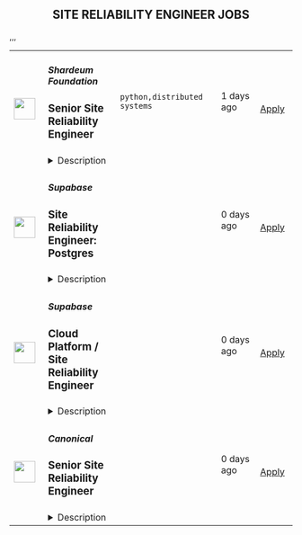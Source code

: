 <div align="center"><h2>SITE RELIABILITY ENGINEER JOBS</h2></div><table><tr>
                <td width="100" height="100" rowspan="2">
                    <img src="https://remotive.com/job/1962249/logo" width="38px" height="auto">
                </td>
                <td width="300">
                    <h5>Shardeum Foundation</h5>
                    <h3>Senior Site Reliability Engineer</h3>
                </td>
                <td width="300">
                    <code>python,distributed systems</code>
                </td>
                <td width="200">
                <text>1 days ago</text>
                </td>
                <td width="100" rowspan="2">
                <a href="https://remotive.com/remote-jobs/devops/senior-site-reliability-engineer-1962249" align="right" target="_blank">Apply</a>
                </td>
            </tr>
            <tr>
                <td colspan="3">
                <details><summary>Description</summary>
                <div class='"content-intro"'><p><strong>About the Company</strong>: </p>
<p><span style='"font-weight:'>Shardeum is building a layer 1, EVM-based, linearly scalable, smart contract platform that provides low gas fees forever while maintaining true decentralization and solid security through dynamic state sharding. Shardeum aims to be a chain capable of onboarding over a billion people to the crypto revolution, while also democratizing accessibility to decentralization.</span></p>
<p><span style='"font-weight:'>Shardeum’s mission is supported by prominent Venture Capitalists in the blockchain space, and we are on track to become one of the most widely used and well known smart contract platforms in blockchain history.</span><span style='"font-weight:'><br></span><span style='"font-weight:'><br></span><span style='"font-weight:'>We encourage you to browse our <a href="%22https://shardeum.org/%22" rel="nofollow" target='"_blank"'>website</a>, <a href="%22https://shardeum.org/Shardeum_Whitepaper.pdf%22" rel="nofollow">Whitepaper</a>, <a href="%22https://discord.com/invite/shardeum%22" rel="nofollow" target='"_blank"'>Discord</a> and <a href="%22https://www.youtube.com/c/Shardeum%22" rel="nofollow" target='"_blank"'>YouTube channel</a> to learn more about the project. You can even try <a href="%22https://docs.shardeum.org/node/run/validator%22" rel="nofollow" target='"_blank"'>downloading our validator software</a> and joining our Testnet.</span></p>
<p><span style='"font-weight:'>We encourage people of all backgrounds to apply. Your talent and potential is what matters most to us. Shardeum is committed to creating an inclusive culture.</span></p></div><p><strong>About The Role:</strong></p>
<p>The Engineering team at Shardeum is responsible for delivering the Shardeum Mainnet, and developing the smart contract platform, the consensus layer and the protocol layer. We focus on building scalable, performant, secure and reliable software that can be downloaded by thousands of node operators to actualize the Shardeum network.</p>
<p>We are in search of a highly talented, innovative Senior Site Reliability Engineer to join our team. If you enjoy solving complex computer science problems, are passionate about what you work on, are a perfectionist who wants to build things the right way, and are persistent about finishing what you started, then you're the kind of person we are looking for. You will be working with equally talented and innovative individuals with the goal of building incredible software with the potential to change the world.</p>
<p><strong>What You'll Be Doing:</strong></p>
<ul style="">
<li style="">Enhance observability, reliability, and availability by defining and tracking key performance metrics</li>
<li style="">Tackle complex technical challenges, improving systems and products to make them more reliable, easier to deploy, and simpler to operate and diagnose</li>
<li style="">Automating routine tasks and processes to enhance efficiency</li>
<li style="">Collaborate with the infrastructure team to fine-tune and optimize deployments</li>
<li style="">Take ownership of security, scalability, operational integrity, and architectural clarity in the design and implementation of systems</li>
<li style="">Developing and implementing disaster recovery and business continuity strategies for blockchain infrastructure</li>
<li style="">Designing and managing network topologies to ensure optimal performance, security, and scalability</li>
<li style="">Creating and enforcing best practices, standards, and policies for blockchain infrastructure management</li>
</ul>
<p><strong>What We're Looking For:</strong></p>
<ul style="">
<li style="">Strong experience in Site Reliability Engineering (SRE)</li>
<li style="">Proficiency in programming languages such as Python, Scala, Go, JavaScript, Node.js, or Typescript</li>
<li style="">Exceptional troubleshooting abilities, with a keen eye for identifying and resolving potential issues proactively</li>
<li style="">Experience with monitoring and alerting tools</li>
<li style="">In-depth experience managing Linux-based infrastructures and performing Linux/Unix system administration</li>
<li style="">Strong understanding of networking fundamentals and protocols</li>
<li style="">Experience with distributed systems and software architecture</li>
<li style="">Familiarity with infrastructure management principles and tools</li>
<li style="">Outstanding communication skills, capable of explaining complex technical concepts to both team members and management</li>
<li style="">Bachelor’s degree in Computer Science, Engineering, or a related field</li>
</ul>
<p><strong>We'd Love If You Have:</strong></p>
<ul style="">
<li style="">Experience with blockchain protocols (Ethereum, Bitcoin, Cosmos, etc.) and consensus mechanisms</li>
<li style="">A desire to contribute to the growth of our blockchain ecosystem</li>
<li style="">Experience contributing to open source projects</li>
<li style="">Written articles or created videos on technical topics, especially related to blockchain</li>
<li style="">Read the Bitcoin and Ethereum whitepapers</li>
</ul><div class='"content-conclusion"'><div class='"styles_description__uLHQ_"'>
<p><em>We are building the infrastructure for Web 3.0. It's going to be a rollercoaster ride but promises to be fun.</em></p>
</div></div><img src="https://remotive.com/job/track/1962249/blank.gif?source=public_api" alt=""/>
                </details>
                </td>
            </tr>,<tr>
                <td width="100" height="100" rowspan="2">
                    <img src="https://avatars.githubusercontent.com/u/54469796?s=200&v=4" width="38px" height="auto">
                </td>
                <td width="300">
                    <h5>Supabase</h5>
                    <h3>Site Reliability Engineer: Postgres</h3>
                </td>
                <td width="300">
                    <code></code>
                </td>
                <td width="200">
                <text>0 days ago</text>
                </td>
                <td width="100" rowspan="2">
                <a href="https://jobs.ashbyhq.com/supabase/ba5e5848-0ef7-430d-b773-9455b15db3e8" align="right" target="_blank">Apply</a>
                </td>
            </tr>
            <tr>
                <td colspan="3">
                <details><summary>Description</summary>
                <p style="min-height:1.5em">Supabase is an Open Source and fully remote company building developer tools for databases.</p><p style="min-height:1.5em">We are seeking an experienced SRE to manage the infrastructure of our Postgres databases. We currently manage over 1M Postgres instances and are growing fast.</p><p style="min-height:1.5em"><strong>You will:</strong></p><ul style="min-height:1.5em"><li><p style="min-height:1.5em">Help build the Supabase Postgres offering.</p></li><li><p style="min-height:1.5em">Focus on improving the reliability of database backups and recovery</p></li><li><p style="min-height:1.5em">Implement high availability with minimal downtime failover</p></li><li><p style="min-height:1.5em">Help operationalize database management for our users by implementing maintenance windows, blue-green deployments as part of database upgrades, etc.</p></li><li><p style="min-height:1.5em">Help users self serve debug their databases by improving database observability</p></li><li><p style="min-height:1.5em">Improve the performance of provisioned Postgres databases and expose knobs for our users to further tune their database performance</p></li><li><p style="min-height:1.5em">Improve our system architecture to reduce costs while balancing security and performance.</p></li><li><p style="min-height:1.5em">Design CI/CD systems to speed up deployments with proper change and release management processes.</p></li><li><p style="min-height:1.5em">Escalated storage support tickets and sharing the on-call responsibility for the storage service.</p></li></ul><p style="min-height:1.5em"><strong>You are:</strong></p><ul style="min-height:1.5em"><li><p style="min-height:1.5em">Experience in designing multi-tenant database solutions, designing for failover, fault-tolerance, and disaster recovery</p></li><li><p style="min-height:1.5em">Experience with orchestrating stateful workloads at scale or having used a Postgres operator like the ones from <a target="_blank" rel="noopener noreferrer nofollow" href="https://github.com/zalando/postgres-operator">Zalando</a> or <a target="_blank" rel="noopener noreferrer nofollow" href="https://github.com/CrunchyData/postgres-operator">Crunchy</a> is a plus</p></li><li><p style="min-height:1.5em">Experience with tools in the Postgres ecosystem like <a target="_blank" rel="noopener noreferrer nofollow" href="https://github.com/pgbackrest/pgbackrest">pgbackrest</a>, <a target="_blank" rel="noopener noreferrer nofollow" href="https://pgbarman.org/">barman</a>, <a target="_blank" rel="noopener noreferrer nofollow" href="https://github.com/zalando/patroni">Patroni</a>, <a target="_blank" rel="noopener noreferrer nofollow" href="https://github.com/sorintlab/stolon">Stolon</a>, etc</p></li><li><p style="min-height:1.5em">5+ years experience in SRE/DevOps/Cloud Infrastructure</p></li><li><p style="min-height:1.5em">3+ years of experience in building with Golang</p></li><li><p style="min-height:1.5em">Experience in managing large deployments on AWS</p></li><li><p style="min-height:1.5em">Knowledge of networking</p></li><li><p style="min-height:1.5em">Experience with Infrastructure as Code tools</p></li></ul><p style="min-height:1.5em"><strong>We offer:</strong></p><ul style="min-height:1.5em"><li><p style="min-height:1.5em">100% remote work from anywhere in the world. No location-based adjustment to your salary.</p></li><li><p style="min-height:1.5em">ESOP (equity ownership in the company)</p></li><li><p style="min-height:1.5em">Autonomous work. We work collaboratively on projects, but you set your own pace.</p></li><li><p style="min-height:1.5em">Health, Vision and Dental benefits. Supabase covers 100% of the cost for employees and 80% for dependents</p></li><li><p style="min-height:1.5em">Generous Tech Allowance for any office setup you need</p></li><li><p style="min-height:1.5em">Annual Education Allowance</p></li><li><p style="min-height:1.5em">Annually run off-sites.</p></li></ul><p style="min-height:1.5em"> </p><h2>About the team</h2><ul style="min-height:1.5em"><li><p style="min-height:1.5em">We're a startup. It's unstructured.</p></li><li><p style="min-height:1.5em">Collectively founded more than 30 startups.</p></li><li><p style="min-height:1.5em">Globally distributed team with more than 30 different nationalities.</p></li><li><p style="min-height:1.5em">We deeply believe in <a target="_blank" rel="noopener noreferrer nofollow" href="https://supabase.com/blog/2022/03/25/should-i-open-source-my-company">the efficacy of collaborative open source</a>. We support existing communities and tools, rather than building "yet another xx".</p></li><li><p style="min-height:1.5em">We "dogfood" everything. If you use it in your project, we use it in Supabase.</p></li></ul><h2>Process</h2><ul style="min-height:1.5em"><li><p style="min-height:1.5em">The entire process is fully remote and all communication will happen over email or via video chat.</p></li><li><p style="min-height:1.5em">Once you've submitted your application, the team will review your submission and may reach out for a short screening interview over a video call.</p></li><li><p style="min-height:1.5em">If you pass the screen you will be invited to up to four follow-up interviews. </p></li><li><p style="min-height:1.5em">The calls:</p><ul style="min-height:1.5em"><li><p style="min-height:1.5em">usually take between 20-45 minutes each depending on the interviewer.</p></li><li><p style="min-height:1.5em">most of the time, are all 1:1.</p></li><li><p style="min-height:1.5em">will be with the founders, a member of either the growth or engineering team (depending on the role) and usually one other person from your immediate team or function.</p></li></ul></li><li><p style="min-height:1.5em">Once the interviews are over, the team will meet to discuss several roles and candidates and may:</p><ul style="min-height:1.5em"><li><p style="min-height:1.5em">ask one or two follow-up questions over email or a quick call.</p></li><li><p style="min-height:1.5em">go directly to making an offer.</p></li></ul></li></ul>
                </details>
                </td>
            </tr>,<tr>
                <td width="100" height="100" rowspan="2">
                    <img src="https://avatars.githubusercontent.com/u/54469796?s=200&v=4" width="38px" height="auto">
                </td>
                <td width="300">
                    <h5>Supabase</h5>
                    <h3>Cloud Platform / Site Reliability Engineer</h3>
                </td>
                <td width="300">
                    <code></code>
                </td>
                <td width="200">
                <text>0 days ago</text>
                </td>
                <td width="100" rowspan="2">
                <a href="https://jobs.ashbyhq.com/supabase/3b26b2c9-1e30-4e15-ae31-0cd07f4c530d" align="right" target="_blank">Apply</a>
                </td>
            </tr>
            <tr>
                <td colspan="3">
                <details><summary>Description</summary>
                <p style="min-height:1.5em">Supabase is an Open Source and fully remote company building developer tools for databases.</p><p style="min-height:1.5em">We are seeking an SRE to manage the infrastructure of our Postgres databases. We currently manage over 1M Postgres instances and are growing fast.</p><p style="min-height:1.5em"></p><h3>You will:</h3><ul style="min-height:1.5em"><li><p style="min-height:1.5em">Help build and maintain the Supabase Cloud offering.</p></li><li><p style="min-height:1.5em">Improve our system architecture to reduce costs while balancing security, reliability, and performance.</p></li><li><p style="min-height:1.5em">Work on designing and tracking metrics for platform uptime.</p></li><li><p style="min-height:1.5em">Increase observability into our system by capturing relevant metrics and logs.</p></li><li><p style="min-height:1.5em">Implement and maintain intrusion detection, automated remediation and patch management systems.</p></li><li><p style="min-height:1.5em">Design CI/CD systems to speed up deployments with proper change and release management processes.</p></li><li><p style="min-height:1.5em">Resolve escalated support issues, while also identifying and resolving systemic issues across the platform.</p></li></ul><h3>You are:</h3><ul style="min-height:1.5em"><li><p style="min-height:1.5em">Experience in designing multi-tenant database solutions, designing for failover, fault-tolerance, and disaster recovery;</p></li><li><p style="min-height:1.5em">5+ years experience in SRE/DevOps/Cloud Infrastructure;</p></li><li><p style="min-height:1.5em">4+ years of experience in building with Golang and Typescript;</p></li><li><p style="min-height:1.5em">Experience in managing large deployments on AWS;</p></li><li><p style="min-height:1.5em">Knowledge of networking;</p></li><li><p style="min-height:1.5em">Experience with Infrastructure as Code tools (Pulumi preferred, Terraform/CDK etc also acceptable)</p></li><li><p style="min-height:1.5em">Experience with being part of on-call rotations for large production systems</p></li></ul><h3>We offer</h3><ul style="min-height:1.5em"><li><p style="min-height:1.5em">100% remote work from anywhere in the world. No location-based adjustment to your salary.</p></li><li><p style="min-height:1.5em">ESOP (equity ownership in the company)</p></li><li><p style="min-height:1.5em">Autonomous work. We work collaboratively on projects, but you set your own pace.</p></li><li><p style="min-height:1.5em">Health, Vision and Dental benefits. Supabase covers 100% of the cost for employees and 80% for dependents</p></li><li><p style="min-height:1.5em">Tech Allowance for any office setup you need</p></li><li><p style="min-height:1.5em">Annual Education Allowance</p></li><li><p style="min-height:1.5em">Annually run off-sites.</p></li></ul><p style="min-height:1.5em"> </p><h2>About the team</h2><ul style="min-height:1.5em"><li><p style="min-height:1.5em">We're a startup. It's unstructured.</p></li><li><p style="min-height:1.5em">Collectively founded more than 30 startups.</p></li><li><p style="min-height:1.5em">Globally distributed team with more than 30 different nationalities.</p></li><li><p style="min-height:1.5em">We deeply believe in <a target="_blank" rel="noopener noreferrer nofollow" href="https://supabase.com/blog/2022/03/25/should-i-open-source-my-company">the efficacy of collaborative open source</a>. We support existing communities and tools, rather than building "yet another xx".</p></li><li><p style="min-height:1.5em">We "dogfood" everything. If you use it in your project, we use it in Supabase.</p></li></ul><h2>Process</h2><ul style="min-height:1.5em"><li><p style="min-height:1.5em">The entire process is fully remote and all communication will happen over email or via video chat.</p></li><li><p style="min-height:1.5em">Once you've submitted your application, the team will review your submission and may reach out for a short screening interview over a video call.</p></li><li><p style="min-height:1.5em">If you pass the screen you will be invited to up to four follow-up interviews. </p></li><li><p style="min-height:1.5em">The calls:</p><ul style="min-height:1.5em"><li><p style="min-height:1.5em">usually take between 20-45 minutes each depending on the interviewer.</p></li><li><p style="min-height:1.5em">most of the time, are all 1:1.</p></li><li><p style="min-height:1.5em">will be with the founders, a member of either the growth or engineering team (depending on the role) and usually one other person from your immediate team or function.</p></li></ul></li><li><p style="min-height:1.5em">Once the interviews are over, the team will meet to discuss several roles and candidates and may:</p><ul style="min-height:1.5em"><li><p style="min-height:1.5em">ask one or two follow-up questions over email or a quick call.</p></li><li><p style="min-height:1.5em">go directly to making an offer.</p></li></ul></li></ul>
                </details>
                </td>
            </tr>,<tr>
                <td width="100" height="100" rowspan="2">
                    <img src="https://pbs.twimg.com/profile_images/1673959375340290050/x7pNtXQ7_400x400.jpg" width="38px" height="auto">
                </td>
                <td width="300">
                    <h5>Canonical</h5>
                    <h3>Senior Site Reliability Engineer</h3>
                </td>
                <td width="300">
                    <code></code>
                </td>
                <td width="200">
                <text>0 days ago</text>
                </td>
                <td width="100" rowspan="2">
                <a href="https://canonical.com/careers/3029798" align="right" target="_blank">Apply</a>
                </td>
            </tr>
            <tr>
                <td colspan="3">
                <details><summary>Description</summary>
                
      <p>Canonical is a leading provider of open source software and operating systems to the global enterprise and technology markets. Our platform, Ubuntu, is very widely used in breakthrough enterprise initiatives such as public cloud, data science, AI, engineering innovation and IoT. Our customers include the world's leading public cloud and silicon providers, and industry leaders in many sectors. The company is a pioneer of global distributed collaboration, with 1200+ colleagues in 75+ countries and very few office based roles. Teams meet two to four times yearly in person, in interesting locations around the world, to align on strategy and execution.</p>
<p>The company is founder led, profitable and growing.</p>
<h2><strong>We are hiring a Senior Site Reliability Engineer</strong></h2>
<p>Next-gen operations at scale, with pure Python infra-as-code, from bare metal to containers and applications. Our goal is to perfect enterprise infrastructure devops.</p>
<p>We run hundreds of private cloud, Kubernetes, and application clusters for customers across physical and public cloud estate, and we are raising the bar on what's possible with automation by embracing a universal operator pattern and model-driven operations.</p>
<p>To succeed in this role you need to believe in automation as a pure software engineering problem, not a hack-it-till-it-works-for-me problem. You need to be interested in the scientific approach to operations at scale, driven by metrics and code, and you need to be able to learn the entire stack, from bare metal networking and kernel up to serverless and open source applications.</p>
<p>Location: Globally remote role</p>
<h3><strong>The role entails</strong></h3>
<p>Our cloud operations engineers bring Python software-engineering skills and rigour to the operations domain. We practise devsecops from bare metal to application. We architect and run OpenStack, Kubernetes and software defined storage, and we enable devsecops for applications running on that infrastructure too.</p>
<p>To become a member of this team, you need to be a software engineer fluent in Python, you need a genuine interest in the full open source infrastructure stack from metal to containers, and you need the ability to work in a high pressure operations environment with mission-critical services for global brand name customers.</p>
<p>As a member of the team you will gain experience in a broad range of cloud technologies. We evolve our offerings as the state of the art improves, so you get to stay current with the latest capabilities in open source infrastructure. We drive upgrades to keep our customers on the latest, best solutions.</p>
<h3><strong>What we are looking for in you</strong></h3>
<ul>
<li>Degree in Software Engineering or Computer Science</li>
<li>Experience with Linux and familiarity with Linux networking and storage</li>
<li>Python software development expertise</li>
<li>Operational experience</li>
<li>Excellent interpersonal skills, curiosity, flexibility, and accountability</li>
<li>Ability to travel internationally twice a year, for company events up to two weeks long</li>
</ul>
<h3><strong>Nice-to-have skills</strong></h3>
<ul>
<li>Experience with OpenStack or Kubernetes deployment or operations</li>
<li>Familiarity with public or private cloud management</li>
</ul>
<h2><strong>What we offer colleagues</strong></h2>
<p>We consider geographical location, experience, and performance in shaping compensation worldwide. We revisit compensation annually (and more often for graduates and associates) to ensure we recognise outstanding performance. In addition to base pay, we offer a performance-driven annual bonus or commission. We provide all team members with additional benefits, which reflect our values and ideals. We balance our programs to meet local needs and ensure fairness globally.</p>
<ul>
<li>Distributed work environment with twice-yearly team sprints in person</li>
<li>Personal learning and development budget of USD 2,000 per year</li>
<li>Annual compensation review</li>
<li>Recognition rewards</li>
<li>Annual holiday leave</li>
<li>Maternity and paternity leave</li>
<li>Employee Assistance Programme</li>
<li>Opportunity to travel to new locations to meet colleagues</li>
<li>Priority Pass, and travel upgrades for long haul company events</li>
</ul>
<h2><strong>About Canonical</strong></h2>
<p>Canonical is a pioneering tech firm at the forefront of the global move to open source. As the company that publishes Ubuntu, one of the most important open source projects and the platform for AI, IoT and the cloud, we are changing the world of software. We recruit on a global basis and set a very high standard for people joining the company. We expect excellence - in order to succeed, we need to be the best at what we do. Most colleagues at Canonical have worked from home since its inception in 2004.​ Working here is a step into the future, and will challenge you to think differently, work smarter, learn new skills, and raise your game.</p>
<h3><strong>Canonical is an equal opportunity employer</strong></h3>
<p>We are proud to foster a workplace free from discrimination. Diversity of experience, perspectives, and background create a better work environment and better products. <a href="https://canonical.com/careers/diversity/identity">Whatever your identity, we will give your application fair consideration.</a></p>
<p>&nbsp;#LI-Remote</p>
<p><br><br></p>





&nbsp;

<p>Requisition ID: 461</p><p></p>
    
                </details>
                </td>
            </tr>,<tr>
                <td width="100" height="100" rowspan="2">
                    <img src="https://pbs.twimg.com/profile_images/1673959375340290050/x7pNtXQ7_400x400.jpg" width="38px" height="auto">
                </td>
                <td width="300">
                    <h5>Canonical</h5>
                    <h3>Senior Site Reliability / Gitops Engineer</h3>
                </td>
                <td width="300">
                    <code></code>
                </td>
                <td width="200">
                <text>0 days ago</text>
                </td>
                <td width="100" rowspan="2">
                <a href="https://canonical.com/careers/5517891" align="right" target="_blank">Apply</a>
                </td>
            </tr>
            <tr>
                <td colspan="3">
                <details><summary>Description</summary>
                
      <p>This role is an opportunity for a hands-on, but literally hands-off, senior technologist with a passion for Linux to build a career with Canonical and drive the success with those leveraging Ubuntu and open source products.&nbsp; If you have experience of IT operations automation, Infrastructure as Code and a passion for technology, then you will enjoy working with some of the best people in the industry at Canonical.</p>
<h2><strong>Job Summary</strong></h2>
<p>The IS team at Canonical supports and maintains all of Canonical’s IT production services. The team is in charge of running services used by over 60 million Ubuntu users.</p>
<p>As an Senior SRE &amp; Gitops engineer you’ll be in a unique position to drive operations automation to the next level, both in our own private clouds as well as in the public clouds. We do this by utilizing the best of open source infrastructure as code software, software development practices such as CI/CD pipelines, and Canonical’s leading products for software operation automation.</p>
<p>In addition to defining the infrastructure as code, you will improve Canonical products and the open-source technologies they’re based on by providing critical feedback to developers on how their products operate at scale. This is done by submitting bugs (and sometimes writing pull requests) and collaborating on design and implementations with other teams within the company.</p>
<p>You’ll be part of a global team of SREs that work together and support each other to provide the best possible services to our company, Canonical’s customers and the Ubuntu Community.</p>
<h2><strong>As a Senior Site Reliability / Gitops Engineer you will</strong></h2>
<ul>
<li>Drive the development of automation, Gitops in your team as an embedded tech lead</li>
<li>Closely collaborate with the IS architect to align your solutions with the IS architecture vision</li>
<li>Design and architect services that IS can offer to the organization as products</li>
<li>Apply your experience of IaC to develop infrastructure as code practice within IS by constantly increasing automation and improving IaC processes</li>
<li>Automate software operations for re-usability and consistency across private and public clouds, taking into consideration the complexities of distributed systems</li>
<li>Maintain operational responsibility for all of Canonical’s core services, networks, and infrastructure</li>
<li>Develop skills in troubleshooting, capacity planning, and performance investigation, Setting up, maintaining and using observability tools such as Prometheus, Grafana, and Elasticsearch; design, implement and maintain monitoring and alerting for various systems and services</li>
<li>Provide assistance and work with globally distributed engineering, operations, and support peers</li>
<li>Be given uninterrupted development time to focus on larger projects and automation of manual tasks</li>
<li>Share your experience, know-how and best practices with other team members in design sessions, mentorship and ‘doing work together’</li>
<li>Carry final responsibility for time-critical escalations</li>
</ul>
<h2>What we are looking for in you</h2>
<ul>
<li>A modern view on hosting architecture, driven by infrastructure as code across both private and public clouds.</li>
<li>A product mindset thriving to develop products rather than solutions.</li>
<li>Python software development experience, with large projects</li>
<li>Experience working with Kubernetes or other container orchestration systems.</li>
<li>Proven exposure to manage and deploy cloud infrastructure with code.&nbsp;&nbsp;</li>
<li>Practical knowledge of Linux networking, routing, and firewalls</li>
<li>Affinity with various forms of Linux storage, from Ceph to Databases</li>
<li>Hands-on experience administering enterprise Linux servers</li>
<li>Extensive knowledge of cloud computing concepts and technologies</li>
<li>Bachelor's degree or greater, preferably in computer science or related engineering field</li>
<li>Able to communicate clearly and effectively in English over email, chat, video or voice calls and in-person</li>
<li>Motivated and able to troubleshoot from kernel to web, and willing to ask others when appropriate</li>
<li>A willingness to be flexible and able to learn new things quickly</li>
<li>Be inspired by the needs of fast-changing environments</li>
<li>Happy to work within distributed teams</li>
<li>Be passionate and familiarized about open-source, especially Ubuntu or Debian</li>
</ul>
<h2>What we offer you</h2>
<p>Your base pay will depend on various factors including your geographical location, level of experience, knowledge and skills. In addition to the benefits above, certain roles are also eligible for additional benefits and rewards including annual bonuses and sales incentives based on revenue or utilization. Our compensation philosophy is to ensure equity right across our global workforce.&nbsp;&nbsp;</p>
<p>In addition to a competitive base pay, we provide all team members with additional benefits, which reflect our values and ideals. Please note that additional benefits may apply depending on the work location and, for more information on these, you can ask in the later stages of the recruitment process.</p>
<ul>
<li>Fully remote working environment - we’ve been working remotely since 2004!</li>
<li>Personal learning and development budget of 2,000USD per annum</li>
<li>Annual compensation review</li>
<li>Recognition rewards</li>
<li>Annual holiday leave</li>
<li>Parental Leave</li>
<li>Employee Assistance Programme</li>
<li>Opportunity to travel to new locations to meet colleagues at ‘sprints’</li>
<li>Priority Pass for travel and travel upgrades for long haul company events</li>
</ul>
<h2>About Canonical</h2>
<p>Canonical is a pioneering tech firm that is at the forefront of the global move to open source. As the company that publishes Ubuntu, one of the most important open source projects and the platform for AI, IoT and the cloud, we are changing the world on a daily basis. We recruit on a global basis and set a very high standard for people joining the company. We expect excellence - in order to succeed, we need to be the best at what we do.</p>
<p>Canonical has been a remote-first company since its inception in 2004.​ Work at Canonical is a step into the future, and will challenge you to think differently, work smarter, learn new skills, and raise your game. Canonical provides a unique window into the world of 21st-century digital business.</p>
<h2>Canonical is an equal opportunity employer</h2>
<p>We are proud to foster a workplace free from discrimination. Diversity of experience, perspectives, and background create a better work environment and better products. <a href="https://canonical.com/careers/diversity/identity">Whatever your identity, we will give your application fair consideration.</a></p>
<p>#LI-remote&nbsp;</p>
<p>Requisition ID: 263</p><p></p>
    
                </details>
                </td>
            </tr>,<tr>
                <td width="100" height="100" rowspan="2">
                    <img src="https://pbs.twimg.com/profile_images/1673959375340290050/x7pNtXQ7_400x400.jpg" width="38px" height="auto">
                </td>
                <td width="300">
                    <h5>Canonical</h5>
                    <h3>Site Reliability Engineer</h3>
                </td>
                <td width="300">
                    <code></code>
                </td>
                <td width="200">
                <text>0 days ago</text>
                </td>
                <td width="100" rowspan="2">
                <a href="https://canonical.com/careers/4468036" align="right" target="_blank">Apply</a>
                </td>
            </tr>
            <tr>
                <td colspan="3">
                <details><summary>Description</summary>
                
      <p>Canonical is a leading provider of open source software and operating systems to the global enterprise and technology markets. Our platform, Ubuntu, is very widely used in breakthrough enterprise initiatives such as public cloud, data science, AI, engineering innovation and IoT. Our customers include the world's leading public cloud and silicon providers, and industry leaders in many sectors. The company is a pioneer of global distributed collaboration, with 1200+ colleagues in 75+ countries and very few office based roles. Teams meet two to four times yearly in person, in interesting locations around the world, to align on strategy and execution.</p>
<p>The company is founder led, profitable and growing.</p>
<h2><strong>We are hiring a Site Reliability Engineer</strong></h2>
<p>Next-gen operations at scale, with pure Python infra-as-code, from bare metal to containers and applications. Our goal is to perfect enterprise infrastructure devops.</p>
<p>We run hundreds of private cloud, Kubernetes, and application clusters for customers across physical and public cloud estate, and we are raising the bar on what's possible with automation by embracing a universal operator pattern and model-driven operations.</p>
<p>To succeed in this role you need to believe in automation as a pure software engineering problem, not a hack-it-till-it-works-for-me problem. You need to be interested in the scientific approach to operations at scale, driven by metrics and code, and you need to be able to learn the entire stack, from bare metal networking and kernel up to serverless and open source applications.</p>
<p>Location: Globally remote role</p>
<h3><strong>The role entails</strong></h3>
<p>Our cloud operations engineers bring Python software-engineering skills and rigour to the operations domain. We practise devsecops from bare metal to application. We architect and run OpenStack, Kubernetes and software defined storage, and we enable devsecops for applications running on that infrastructure too.</p>
<p>To become a member of this team, you need to be a software engineer fluent in Python, you need a genuine interest in the full open source infrastructure stack from metal to containers, and you need the ability to work in a high pressure operations environment with mission-critical services for global brand name customers.</p>
<p>As a member of the team you will gain experience in a broad range of cloud technologies. We evolve our offerings as the state of the art improves, so you get to stay current with the latest capabilities in open source infrastructure. We drive upgrades to keep our customers on the latest, best solutions.</p>
<h3><strong>What we are looking for in you</strong></h3>
<ul>
<li>Degree in Software Engineering or Computer Science</li>
<li>Experience with Linux and familiarity with Linux networking and storage</li>
<li>Python software development expertise</li>
<li>Operational experience</li>
<li>Excellent interpersonal skills, curiosity, flexibility, and accountability</li>
<li>Ability to travel internationally twice a year, for company events up to two weeks long</li>
</ul>
<h3><strong>Nice-to-have skills</strong></h3>
<ul>
<li>Experience with OpenStack or Kubernetes deployment or operations</li>
<li>Familiarity with public or private cloud management</li>
</ul>
<h2><strong>What we offer colleagues</strong></h2>
<p>We consider geographical location, experience, and performance in shaping compensation worldwide. We revisit compensation annually (and more often for graduates and associates) to ensure we recognise outstanding performance. In addition to base pay, we offer a performance-driven annual bonus or commission. We provide all team members with additional benefits, which reflect our values and ideals. We balance our programs to meet local needs and ensure fairness globally.</p>
<ul>
<li>Distributed work environment with twice-yearly team sprints in person</li>
<li>Personal learning and development budget of USD 2,000 per year</li>
<li>Annual compensation review</li>
<li>Recognition rewards</li>
<li>Annual holiday leave</li>
<li>Maternity and paternity leave</li>
<li>Employee Assistance Programme</li>
<li>Opportunity to travel to new locations to meet colleagues</li>
<li>Priority Pass, and travel upgrades for long haul company events</li>
</ul>
<h2><strong>About Canonical</strong></h2>
<p>Canonical is a pioneering tech firm at the forefront of the global move to open source. As the company that publishes Ubuntu, one of the most important open source projects and the platform for AI, IoT and the cloud, we are changing the world of software. We recruit on a global basis and set a very high standard for people joining the company. We expect excellence - in order to succeed, we need to be the best at what we do. Most colleagues at Canonical have worked from home since its inception in 2004.​ Working here is a step into the future, and will challenge you to think differently, work smarter, learn new skills, and raise your game.</p>
<h3><strong>Canonical is an equal opportunity employer</strong></h3>
<p>We are proud to foster a workplace free from discrimination. Diversity of experience, perspectives, and background create a better work environment and better products. <a href="https://canonical.com/careers/diversity/identity">Whatever your identity, we will give your application fair consideration.</a></p>
<p>&nbsp;#LI-Remote</p>
<p><br><br></p><p>Requisition ID: 491</p><p></p>
    
                </details>
                </td>
            </tr>,<tr>
                <td width="100" height="100" rowspan="2">
                    <img src="https://pbs.twimg.com/profile_images/1673959375340290050/x7pNtXQ7_400x400.jpg" width="38px" height="auto">
                </td>
                <td width="300">
                    <h5>Canonical</h5>
                    <h3>Site Reliability / Gitops Engineer</h3>
                </td>
                <td width="300">
                    <code></code>
                </td>
                <td width="200">
                <text>0 days ago</text>
                </td>
                <td width="100" rowspan="2">
                <a href="https://canonical.com/careers/1747487" align="right" target="_blank">Apply</a>
                </td>
            </tr>
            <tr>
                <td colspan="3">
                <details><summary>Description</summary>
                
      <p>This role is an opportunity for a hands-on, but literally hands-off, technologist with a passion for Linux to build a career with Canonical and drive the success with those leveraging Ubuntu and open source products. &nbsp;If you have experience of IT operations automation, Infrastructure as Code and a passion for technology, then you will enjoy working with some of the best people in the industry at Canonical.<br></p>
<h2>Job Summary</h2>
<p>The IS team at Canonical supports and maintains all of Canonical’s IT production services. The team is in charge of running services used by over 60 million Ubuntu users.</p>
<p>As an SRE &amp; Gitops engineer you’ll be in a unique position to drive operations automation to the next level, both in our own private clouds as well as in the public clouds. We do this by utilizing the best of open source infrastructure as code software, software development practices such as CI/CD pipelines, and Canonical’s leading products for software operation automation.</p>
<p>In addition to defining the infrastructure as code, you will improve Canonical products and the open-source technologies they’re based on by providing critical feedback to developers on how their products operate at scale. This is done by submitting bugs (and sometimes writing pull requests) and collaborating on design and implementations with other teams within the company.</p>
<p>You’ll be part of a global team of SREs that work together and support each other to provide the best possible services to our company, Canonical’s customers and the Ubuntu Community.</p>
<h2>As a Site Reliability / Gitops Engineer engineer you will</h2>
<ul>
<li>Apply your experience of IaC to develop infrastructure as code practice within IS by constantly increasing automation and improving IaC processes</li>
<li>Automate software operations for re-usability and consistency across private and public clouds, taking into consideration the complexities of distributed systems</li>
<li>Develop new features and improve the resilience and scalability of the existing cloud and container portfolio at Canonical</li>
<li>Maintain operational responsibility for all of Canonical’s core services, networks, and infrastructure</li>
<li>Develop skills in troubleshooting, capacity planning, and performance investigation, Setting up, maintaining and using observability tools such as Prometheus, Grafana, and Elasticsearch; design, implement and maintain monitoring and alerting for various systems and services</li>
<li>Collaborate with development teams to design service architecture, documentation, playbooks, policies and operational procedures</li>
<li>Provide assistance and work with globally distributed engineering, operations, and support peers</li>
<li>Be given uninterrupted development time to focus on larger projects and automation of manual tasks</li>
<li>Share your experience, know-how and best practices with other team members in design sessions, mentorship and ‘doing work together’</li>
<li>Carry final responsibility for time-critical escalations</li>
</ul>
<h2>What we are looking for in you</h2>
<ul>
<li>A deep experience of, and knowledge to define operations in code, using version control, peer review and CI/CD to roll out changes both to applications and infrastructure</li>
<li>Strong modern engineering background (peer-review, unit testing, SCM, CI/CD, Agile)</li>
<li>Python software development experience, with large projects</li>
<li>Practical knowledge of Linux networking, routing, and firewalls</li>
<li>Affinity with various forms of Linux storage, from Ceph to Databases</li>
<li>Hands-on experience administering enterprise Linux servers</li>
<li>Extensive knowledge of cloud computing concepts and technologies</li>
<li>Bachelor's degree or greater, preferably in computer science or related engineering field</li>
<li>Able to communicate clearly and effectively in English over email, chat, video or voice calls and in-person</li>
<li>Motivated and able to troubleshoot from kernel to web, and willing to ask others when appropriate</li>
<li>A willingness to be flexible and able to learn new things quickly</li>
<li>Be inspired by the needs of fast-changing environments</li>
<li>Happy to work within distributed teams</li>
<li>Be passionate and familiarized about open-source, especially Ubuntu or Debian<br></li>
</ul>
<h2>What we offer you</h2>
<p>Your base pay will depend on various factors including your geographical location, level of experience, knowledge and skills. In addition to the benefits above, certain roles are also eligible for additional benefits and rewards including annual bonuses and sales incentives based on revenue or utilization. Our compensation philosophy is to ensure equity right across our global workforce.&nbsp;&nbsp;</p>
<p>In addition to a competitive base pay, we provide all team members with additional benefits, which reflect our values and ideals. Please note that additional benefits may apply depending on the work location and, for more information on these, you can ask in the later stages of the recruitment process.</p>
<ul>
<li>Fully remote working environment - we’ve been working remotely since 2004!</li>
<li>Personal learning and development budget of 2,000USD per annum</li>
<li>Annual compensation review</li>
<li>Recognition rewards</li>
<li>Annual holiday leave</li>
<li>Parental Leave</li>
<li>Employee Assistance Programme</li>
<li>Opportunity to travel to new locations to meet colleagues at ‘sprints’</li>
<li>Priority Pass for travel and travel upgrades for long haul company events</li>
</ul>
<h2>About Canonical</h2>
<p>Canonical is a pioneering tech firm that is at the forefront of the global move to open source. As the company that publishes Ubuntu, one of the most important open source projects and the platform for AI, IoT and the cloud, we are changing the world on a daily basis. We recruit on a global basis and set a very high standard for people joining the company. We expect excellence - in order to succeed, we need to be the best at what we do.</p>
<p>Canonical has been a remote-first company since its inception in 2004.​ Work at Canonical is a step into the future, and will challenge you to think differently, work smarter, learn new skills, and raise your game. Canonical provides a unique window into the world of 21st-century digital business.</p>
<h2>Canonical is an equal opportunity employer</h2>
<p>We are proud to foster a workplace free from discrimination. Diversity of experience, perspectives, and background create a better work environment and better products. <a href="https://canonical.com/careers/diversity/identity">Whatever your identity, we will give your application fair consideration.</a></p>
<p>#LI-remote&nbsp;</p>
<p>Requisition ID: 263</p><p></p>
    
                </details>
                </td>
            </tr>,<tr>
                <td width="100" height="100" rowspan="2">
                    <img src="https://pbs.twimg.com/profile_images/1031556251782705153/l7Ht7Yer_400x400.jpg" width="38px" height="auto">
                </td>
                <td width="300">
                    <h5>Crytek</h5>
                    <h3>Lead Site Reliability Engineer</h3>
                </td>
                <td width="300">
                    <code></code>
                </td>
                <td width="200">
                <text>0 days ago</text>
                </td>
                <td width="100" rowspan="2">
                <a href="https://jobs.lever.co/crytek/cf3eb775-310c-4dd3-a5d2-e464f0c8f0e4" align="right" target="_blank">Apply</a>
                </td>
            </tr>
            <tr>
                <td colspan="3">
                <details><summary>Description</summary>
                <div>Crytek is looking for a <b>Lead Site Reliability Engineer</b> to support the Network Operations team for <i><a rel="noopener noreferrer" class="postings-link" href="https://www.huntshowdown.com/">Hunt: Showdown</a></i> team.</div><div><br></div><div><br></div><div><b>Relocation &amp; Remote Work</b></div><div>For this position, you have one of the following options:</div><div>&nbsp;</div><div>1. Come to our modern headquarters in Frankfurt and receive an attractive relocation package and have access to all of our benefits.</div><div>&nbsp;</div><div>2. If you are already living in one of the following countries, we are able to offer you a permanent work contract and allow you to work remotely&nbsp;as an employee&nbsp;from there.&nbsp;</div><div>&nbsp;</div><div>Germany</div><div>Sweden</div><div>United Kingdom</div><div>Spain</div><div>Poland</div><div>Austria</div><div>&nbsp;</div><div>3. If you are interested in full-time remote work in any other country (max. +/- 2 hours CET), we&nbsp;can offer you&nbsp;a freelance contract arrangement.</div><div>&nbsp;</div><h3>Responsibilities</h3><li>Overseeing network operations strategic planning and execution globally;</li><li>Negotiating and contracting with DC and hosting service providers;</li><li>Overseeing game servers' installation process and general coordination of hardware management, traffic management;</li><li>Coordination with game development teams (studios) on game server solution architecture for different platforms (PC and consoles);</li><li>Coordination with online development team for publishing online services;</li><li>Revising and trouble-shooting existing games server solutions and investigating any issues connected to online operations;</li><li>Setting up high-quality-standard processes for online operations;</li><li>Setting up high-level targets for online and network operations like up-time, deployment time, etc.;</li><li>Automate the processes of deploying and monitoring different workloads;</li><li>Manage and motivate the team of DevOps engineers, database and system administrators,on and network engineers;</li><li>Installing and connecting anti-bot and anti-cheat systems within existing Crytek’s services, and general technical management of such systems;</li><li>Take responsibility and maximize the service quality of operations of the platform and the game services on the platform.</li>,<h3>Requirements</h3><li>5+ years of professional experience at mid to senior level management;</li><li>3+ years of experience in operation of online platforms;</li><li>Extensive experience of online operations for games as a service;</li><li>Extensive experience in architecture and trouble-shooting of network solutions;</li><li>Profound Linux experience.</li><li>Experience working with bare metal as well as cloud servers;</li><li>Experience working with automation tools like Ansible and observability tooling like OpenTelemetry and Grafana</li><li>Excellent client service skills &amp; project management skills (e.g. managing to timelines &amp; budgets, setting expectations, developing internal metrics, sharing knowledge, etc.);</li><li>Excellent English communication and writing skills.</li>,<h3>Pluses</h3><li>Experience leading teams</li><li>Experience with financial forecasting and budget management</li><li>Knowledge and understanding of the nature of Online Games</li><div><br></div><div><b style="font-size: 2.2rem;">What you can expect from us</b></div><div><br></div><div><b>Career Path&nbsp;</b></div><div>Your professional development is important to us, so we have laid out a career plan to help you progress towards your goals and objectives.&nbsp;</div><div><br></div><div><b>Company Apartment&nbsp;</b></div><div>To help you get settled, we provide you with a fully furnished company apartment during your first three months in Frankfurt.*&nbsp;</div><div>&nbsp;</div><div><b>Relocation&nbsp;Support&nbsp;</b></div><div>We offer a relocation budget and full coverage of flights to Frankfurt for you and your family.&nbsp;</div><div>You can expect extensive assistance with visa, work permits, and communication with authorities during the relocation process, as well as help settling into Germany (e.g. setting up appointments with banks, government agencies, schools, landlords, finding apartments etc.).*&nbsp;</div><div><b>&nbsp;&nbsp;&nbsp;&nbsp;&nbsp;&nbsp;&nbsp;&nbsp;&nbsp;&nbsp;&nbsp;&nbsp;</b></div><div><b>Public Transport Pass&nbsp;</b></div><div>Discover Frankfurt by bus, tram and metro – free of charge.*&nbsp;</div><div>&nbsp;</div><div><b>Gym Membership </b></div><div>A healthy body is a healthy mind. We offer a membership at the premium gym chain Fitness First in Germany. Work out, join group fitness classes, or relax in the wellness facilities – free of charge.</div><div><br></div><div><b>Well-connected Office Location</b></div><div><span style="font-size: inherit;">Work from our modern office located in the heart of Frankfurt, offering excellent connectivity to public transit, a variety of shops and restaurants just steps away, and the convenience of the Fitness First gym in the same building!</span></div><div>&nbsp;</div><div><b>International Environment&nbsp;</b></div><div>We truly embody diversity at Crytek. With employees from over 42 different countries, we define ourselves by our cultural diversity.&nbsp;</div><div><br></div><div><b>German Classes&nbsp;</b></div><div>Understanding the local culture will make your stay abroad more enjoyable, and Crytek supports that by offering German language courses for you and your family.&nbsp;</div><div>&nbsp;&nbsp;</div><div><b>Events</b></div><div>Join us on our exciting company events, including new starter breakfasts, summer and winter parties, our annual trip to Gamescom in Cologne, and many more!*&nbsp;</div><div>We are all gamers: stay connected and play games with your colleagues at our remote gaming parties.</div><div>&nbsp;</div><div><b>Vacation Days&nbsp;</b></div><div>At our Frankfurt office you can enjoy 24 days of vacation per year, and every 2 years you get 1 more (up to a maximum of 28 days). You will also have on average 10 public holidays on top of the days you take off. If you are working from another country, local standards apply.</div><div>&nbsp;&nbsp;</div><div>*only applicable to employees in Frankfurt.</div>
                </details>
                </td>
            </tr></table>
